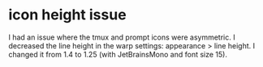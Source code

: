 # icon height issue

I had an issue where the tmux and prompt icons were asymmetric. I decreased the line height in the warp settings: appearance > line height. I changed it from 1.4 to 1.25 (with JetBrainsMono and font size 15).

